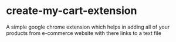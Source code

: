 # create-my-cart-extension
A simple google chrome extension which helps in adding all of your products from e-commerce website with there links to a text file
